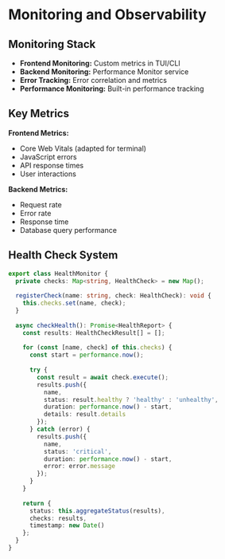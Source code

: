 # Monitoring and Observability

## Monitoring Stack

- **Frontend Monitoring:** Custom metrics in TUI/CLI
- **Backend Monitoring:** Performance Monitor service
- **Error Tracking:** Error correlation and metrics
- **Performance Monitoring:** Built-in performance tracking

## Key Metrics

**Frontend Metrics:**
- Core Web Vitals (adapted for terminal)
- JavaScript errors
- API response times
- User interactions

**Backend Metrics:**
- Request rate
- Error rate
- Response time
- Database query performance

## Health Check System

```typescript
export class HealthMonitor {
  private checks: Map<string, HealthCheck> = new Map();
  
  registerCheck(name: string, check: HealthCheck): void {
    this.checks.set(name, check);
  }
  
  async checkHealth(): Promise<HealthReport> {
    const results: HealthCheckResult[] = [];
    
    for (const [name, check] of this.checks) {
      const start = performance.now();
      
      try {
        const result = await check.execute();
        results.push({
          name,
          status: result.healthy ? 'healthy' : 'unhealthy',
          duration: performance.now() - start,
          details: result.details
        });
      } catch (error) {
        results.push({
          name,
          status: 'critical',
          duration: performance.now() - start,
          error: error.message
        });
      }
    }
    
    return {
      status: this.aggregateStatus(results),
      checks: results,
      timestamp: new Date()
    };
  }
}
```
